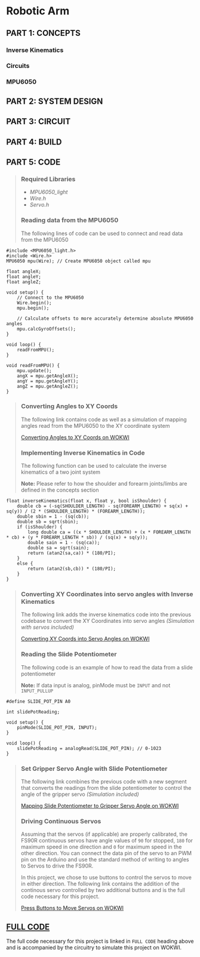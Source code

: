 # Robotic Arm


## **PART 1: CONCEPTS**
### Inverse Kinematics

### Circuits
### MPU6050

## **PART 2: SYSTEM DESIGN**

## **PART 3: CIRCUIT**

## **PART 4: BUILD**

## **PART 5: CODE**

> ### **Required Libraries**
> * *MPU6050_light*
> * *Wire.h*
> * *Servo.h*
> ### **Reading data from the MPU6050**
> The following lines of code can be used to connect and read data from the MPU6050

    #include <MPU6050_light.h>
    #include <Wire.h>
    MPU6050 mpu(Wire); // Create MPU6050 object called mpu

    float angleX;
    float angleY;
    float angleZ;

    void setup() {
        // Connect to the MPU6050
        Wire.begin();
        mpu.begin();

        // Calculate offsets to more accurately determine absolute MPU6050 angles
        mpu.calcGyroOffsets();
    }

    void loop() {
        readFromMPU();
    }

    void readFromMPU() {
        mpu.update();
        angX = mpu.getAngleX();
        angY = mpu.getAngleY();
        angZ = mpu.getAngleZ();
    }

> ### **Converting Angles to XY Coords**
> The following link contains code as well as a simulation of mapping angles read from the MPU6050 to the XY coordinate system
>
> [Converting Angles to XY Coords on WOKWI](https://wokwi.com/projects/335575380850115156)
> 
> ### **Implementing Inverse Kinematics in Code**
> The following function can be used to calculate the inverse kinematics of a two joint system
>
> **Note:** Please refer to how the shoulder and forearm joints/limbs are defined in the concepts section

    float inverseKinematics(float x, float y, bool isShoulder) {
        double cb = (-sq(SHOULDER_LENGTH) - sq(FOREARM_LENGTH) + sq(x) + sq(y)) / (2 * (SHOULDER_LENGTH) * (FOREARM_LENGTH));
        double sbin = 1 - (sq(cb));
        double sb = sqrt(sbin);
        if (isShoulder) {
            long double ca = ((x * SHOULDER_LENGTH) + (x * FOREARM_LENGTH * cb) + (y * FOREARM_LENGTH * sb)) / (sq(x) + sq(y));
            double sain = 1 - (sq(ca));
            double sa = sqrt(sain);
            return (atan2(sa,ca)) * (180/PI);
        }
        else { 
            return (atan2(sb,cb)) * (180/PI);
        }
    }

> ### **Converting XY Coordinates into servo angles with Inverse Kinematics**
> The following link adds the inverse kinematics code into the previous codebase to convert the XY Coordinates into servo angles *(Simulation with servos included)*
>
> [Converting XY Coords into Servo Angles on WOKWI](https://wokwi.com/projects/335575417969705556)
>
> ### **Reading the Slide Potentiometer**
>The following code is an example of how to read the data from a slide potentiometer
>
> **Note:** If data input is analog, pinMode must be `INPUT` and not `INPUT_PULLUP`

    #define SLIDE_POT_PIN A0

    int slidePotReading;

    void setup() {
        pinMode(SLIDE_POT_PIN, INPUT);
    }

    void loop() {
        slidePotReading = analogRead(SLIDE_POT_PIN); // 0-1023
    }

> ### **Set Gripper Servo Angle with Slide Potentiometer**
> The following link combines the previous code with a new segment that converts the readings from the slide potentiometer to control the angle of the gripper servo *(Simulation included)*
>
> [Mapping Slide Potentiometer to Gripper Servo Angle on WOKWI](https://wokwi.com/projects/335575464075592276)
>
> ### **Driving Continuous Servos**
> Assuming that the servos (if applicable) are properly calibrated, the FS90R continuous servos have angle values of `90` for stopped, `180` for maximum speed in one direction and `0` for maximum speed in the other direction. You can connect the data pin of the servo to an PWM pin on the Arduino and use the standard method of writing to angles to Servos to drive the FS90R.
>
> In this project, we chose to use buttons to control the servos to move in either direction. The following link contains the addition of the continous servo controlled by two additional buttons and is the full code necessary for this project.
>
> [Press Buttons to Move Servos on WOKWI](https://wokwi.com/projects/335575481692717652)

## [**FULL CODE**](https://wokwi.com/projects/335575481692717652)
The full code necessary for this project is linked in `FULL CODE` heading above and is accompanied by the circuitry to simulate this project on WOKWI.
